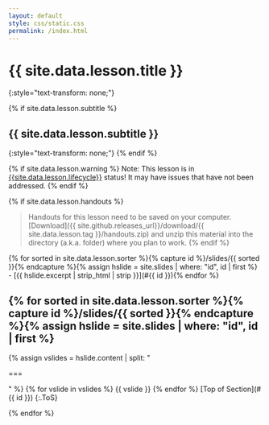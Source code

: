 ```yaml
---
layout: default
style: css/static.css
permalink: /index.html
---
```


# {{ site.data.lesson.title }}
{:style="text-transform: none;"}

{% if site.data.lesson.subtitle %}
## {{ site.data.lesson.subtitle }}
{:style="text-transform: none;"}
{% endif %}

{% if site.data.lesson.warning %}
Note: This lesson is in [{{site.data.lesson.lifecycle}}](https://github.com/SESYNC-ci/sesync-ci.github.io/blob/master/lesson/lesson-lifecycle.md) status! It may have issues that have not been addressed.
{% endif %}

{% if site.data.lesson.handouts %}
> Handouts for this lesson need to be saved on your computer.
> [Download]({{ site.github.releases_url}}/download/{{ site.data.lesson.tag }}/handouts.zip)
> and unzip this material into the directory (a.k.a. folder) where you plan to work.
{% endif %}

<nav id="ToC" markdown="1">
{% for sorted in site.data.lesson.sorter %}{% capture id %}/slides/{{ sorted }}{% endcapture %}{% assign hslide = site.slides | where: "id", id | first %}
- [{{ hslide.excerpt | strip_html | strip }}](#{{ id }}){% endfor %}
</nav>

{% for sorted in site.data.lesson.sorter %}{% capture id %}/slides/{{ sorted }}{% endcapture %}{% assign hslide = site.slides | where: "id", id | first %}
---
<a name="{{ id }}"></a>
{% assign vslides = hslide.content | split: "<p>===</p>" %}
{% for vslide in vslides %}
{{ vslide }}
{% endfor %}
[Top of Section](#{{ id }})
{:.ToS}

{% endfor %}
